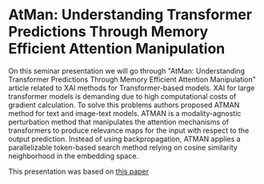 # AtMan: Understanding Transformer Predictions Through Memory Efficient Attention Manipulation

On this seminar presentation we will go through "AtMan: Understanding Transformer Predictions Through Memory Efficient Attention Manipulation" article related to XAI methods for Transformer-based models. XAI for large transformer models is demanding due to high computational costs of gradient calculation. To solve this problems authors proposed ATMAN method for text and image-text models. ATMAN is a modality-agnostic perturbation method that manipulates the attention mechanisms of transformers to produce relevance maps for the input with respect to the output prediction. Instead of using backpropagation, ATMAN applies a parallelizable token-based search method relying on cosine similarity neighborhood in the embedding space.

This presentation was based on [this paper](https://arxiv.org/abs/2301.08110)

